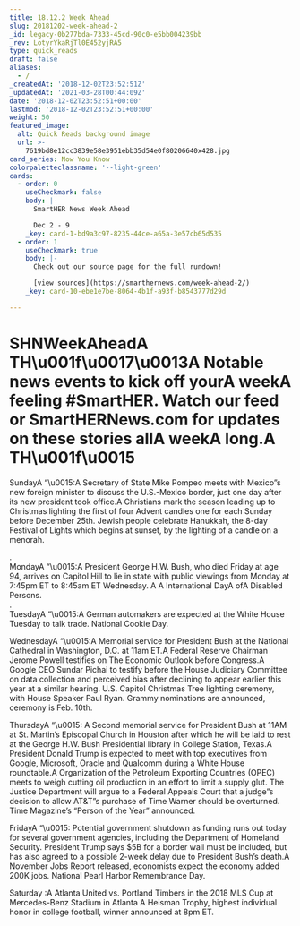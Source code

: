 ```yaml
---
title: 18.12.2 Week Ahead
slug: 20181202-week-ahead-2
_id: legacy-0b277bda-7333-45cd-90c0-e5bb004239bb
_rev: LotyrYkaRjTl0E452yjRA5
type: quick_reads
draft: false
aliases:
  - /
_createdAt: '2018-12-02T23:52:51Z'
_updatedAt: '2021-03-28T00:44:09Z'
date: '2018-12-02T23:52:51+00:00'
lastmod: '2018-12-02T23:52:51+00:00'
weight: 50
featured_image:
  alt: Quick Reads background image
  url: >-
    7619bd8e12cc3839e58e3951ebb35d54e0f80206640x428.jpg
card_series: Now You Know
colorpaletteclassname: '--light-green'
cards:
  - order: 0
    useCheckmark: false
    body: |-
      SmartHER News Week Ahead

      Dec 2 - 9
    _key: card-1-bd9a3c97-8235-44ce-a65a-3e57cb65d535
  - order: 1
    useCheckmark: true
    body: |-
      Check out our source page for the full rundown!

      [view sources](https://smarthernews.com/week-ahead-2/)
    _key: card-10-ebe1e7be-8064-4b1f-a93f-b8543777d29d

---
```

# SHNWeekAheadA TH\u001f\u0017\u0013A Notable news events to kick off yourA weekA feeling #SmartHER. Watch our feed or SmartHERNews.com for updates on these stories allA weekA long.A TH\u001f\u0015

SundayA “\u0015:A Secretary of State Mike Pompeo meets with Mexico”s new foreign minister to discuss the U.S.-Mexico border, just one day after its new president took office.A Christians mark the season leading up to Christmas lighting the first of four Advent candles one for each Sunday before December 25th. Jewish people celebrate Hanukkah, the 8-day Festival of Lights which begins at sunset, by the lighting of a candle on a menorah.

.  
MondayA “\u0015:A President George H.W. Bush, who died Friday at age 94, arrives on Capitol Hill to lie in state with public viewings from Monday at 7:45pm ET to 8:45am ET Wednesday. A A International DayA ofA Disabled Persons.  
.  
TuesdayA “\u0015:A German automakers are expected at the White House Tuesday to talk trade. National Cookie Day.

WednesdayA “\u0015:A Memorial service for President Bush at the National Cathedral in Washington, D.C. at 11am ET.A Federal Reserve Chairman Jerome Powell testifies on The Economic Outlook before Congress.A Google CEO Sundar Pichai to testify before the House Judiciary Committee on data collection and perceived bias after declining to appear earlier this year at a similar hearing. U.S. Capitol Christmas Tree lighting ceremony, with House Speaker Paul Ryan. Grammy nominations are announced, ceremony is Feb. 10th.

ThursdayA “\u0015: A Second memorial service for President Bush at 11AM at St. Martin’s Episcopal Church in Houston after which he will be laid to rest at the George H.W. Bush Presidential library in College Station, Texas.A President Donald Trump is expected to meet with top executives from Google, Microsoft, Oracle and Qualcomm during a White House roundtable.A Organization of the Petroleum Exporting Countries (OPEC) meets to weigh cutting oil production in an effort to limit a supply glut. The Justice Department will argue to a Federal Appeals Court that a judge”s decision to allow AT&T”s purchase of Time Warner should be overturned. Time Magazine’s “Person of the Year” announced.

FridayA “\u0015: Potential government shutdown as funding runs out today for several government agencies, including the Department of Homeland Security. President Trump says $5B for a border wall must be included, but has also agreed to a possible 2-week delay due to President Bush’s death.A November Jobs Report released, economists expect the economy added 200K jobs. National Pearl Harbor Remembrance Day.

Saturday :A Atlanta United vs. Portland Timbers in the 2018 MLS Cup at Mercedes-Benz Stadium in Atlanta A Heisman Trophy, highest individual honor in college football, winner announced at 8pm ET.